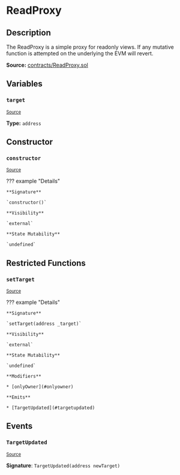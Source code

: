 # ReadProxy

## Description

The ReadProxy is a simple proxy for readonly views. If any mutative function is attempted on the underlying the EVM will revert.

**Source:** [contracts/ReadProxy.sol](https://github.com/Synthetixio/synthetix/tree/v2.38.0/contracts/ReadProxy.sol)

## Variables

### `target`

<sub>[Source](https://github.com/Synthetixio/synthetix/tree/v2.38.0/contracts/ReadProxy.sol#L10)</sub>

**Type:** `address`

## Constructor

### `constructor`

<sub>[Source](https://github.com/Synthetixio/synthetix/tree/v2.38.0/contracts/ReadProxy.sol#L19)</sub>

??? example "Details"

    **Signature**

    `constructor()`

    **Visibility**

    `external`

    **State Mutability**

    `undefined`

## Restricted Functions

### `setTarget`

<sub>[Source](https://github.com/Synthetixio/synthetix/tree/v2.38.0/contracts/ReadProxy.sol#L14)</sub>

??? example "Details"

    **Signature**

    `setTarget(address _target)`

    **Visibility**

    `external`

    **State Mutability**

    `undefined`

    **Modifiers**

    * [onlyOwner](#onlyowner)

    **Emits**

    * [TargetUpdated](#targetupdated)

## Events

### `TargetUpdated`

<sub>[Source](https://github.com/Synthetixio/synthetix/tree/v2.38.0/contracts/ReadProxy.sol#L36)</sub>

**Signature**: `TargetUpdated(address newTarget)`
